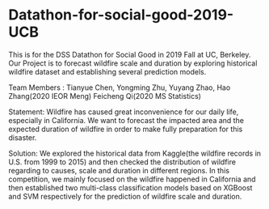 # Datathon-for-social-good-2019-UCB
This is for the DSS Datathon for Social Good in 2019 Fall at UC, Berkeley. Our Project is to forecast wildfire scale and duration by exploring historical wildfire dataset and establishing several prediction models.


Team Members :
Tianyue Chen, Yongming Zhu, Yuyang Zhao, Hao Zhang(2020 IEOR Meng)
Feicheng Qi(2020 MS Statistics)


Statement: Wildfire has caused great inconvenience for our daily life, especially in California. We want to forecast the impacted area and the expected duration of wildfire in order to make fully preparation for this disaster.

Solution:
We explored the historical data from Kaggle(the wildfire records in U.S. from 1999 to 2015) and then checked the distribution of wildfire regarding to causes, scale and duration in different regions. In this competition, we mainly focused on the wildfire happened in California and then established two multi-class classification models based on XGBoost and SVM respectively for the prediction of wildfire scale and duration.
